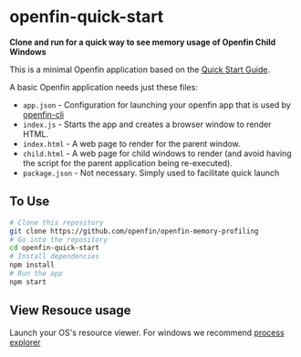 # openfin-quick-start

**Clone and run for a quick way to see memory usage of Openfin Child Windows**

This is a minimal Openfin application based on the [Quick Start Guide](https://openfin.co/tutorial-directory/).

A basic Openfin application needs just these files:

- `app.json` - Configuration for launching your openfin app that is used by [openfin-cli](https://github.com/openfin/openfin-cli)
- `index.js` - Starts the app and creates a browser window to render HTML.
- `index.html` - A web page to render for the parent window.
- `child.html` - A web page for child windows to render (and avoid having the script for the parent application being re-executed).
- `package.json` - Not necessary. Simply used to facilitate quick launch

## To Use

```bash
# Clone this repository
git clone https://github.com/openfin/openfin-memory-profiling
# Go into the repository
cd openfin-quick-start
# Install dependencies
npm install
# Run the app
npm start 
```

## View Resouce usage

Launch your OS's resource viewer. For windows we recommend [process explorer](https://technet.microsoft.com/en-us/sysinternals/processexplorer.aspx)
